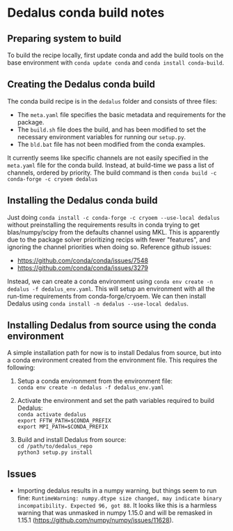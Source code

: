 # Dedalus conda build notes

## Preparing system to build

To build the recipe locally, first update conda and add the build tools on the base environment with `conda update conda` and `conda install conda-build`.

## Creating the Dedalus conda build

The conda build recipe is in the `dedalus` folder and consists of three files:

* The `meta.yaml` file specifies the basic metadata and requirements for the package.
* The `build.sh` file does the build, and has been modified to set the necessary environment variables for running our `setup.py`.
* The `bld.bat` file has not been modified from the conda examples.

It currently seems like specific channels are not easily specified in the `meta.yaml` file for the conda build.
Instead, at build-time we pass a list of channels, ordered by priority.
The build command is then `conda build -c conda-forge -c cryoem dedalus`

## Installing the Dedalus conda build

Just doing `conda install -c conda-forge -c cryoem --use-local dedalus` without preinstalling the requirements results in conda trying to get blas/numpy/scipy from the defaults channel using MKL.
This is apparently due to the package solver prioritizing recips with fewer "features", and ignoring the channel priorities when doing so.
Reference github issues:

* https://github.com/conda/conda/issues/7548
* https://github.com/conda/conda/issues/3279

Instead, we can create a conda environment using `conda env create -n dedalus -f dedalus_env.yaml`.
This will setup an environment with all the run-time requirements from conda-forge/cryoem.
We can then install Dedalus using `conda install -n dedalus --use-local dedalus`.

## Installing Dedalus from source using the conda environment

A simple installation path for now is to install Dedalus from source, but into a conda environment created from the environment file.
This requires the following:

1. Setup a conda environment from the environment file:\
   `conda env create -n dedalus -f dedalus_env.yaml`

2. Activate the environment and set the path variables required to build Dedalus:\
   `conda activate dedalus`\
   `export FFTW_PATH=$CONDA_PREFIX`\
   `export MPI_PATH=$CONDA_PREFIX`

3. Build and install Dedalus from source:\
   `cd /path/to/dedalus_repo`\
   `python3 setup.py install`

## Issues

* Importing dedalus results in a numpy warning, but things seem to run fine:
`RuntimeWarning: numpy.dtype size changed, may indicate binary incompatibility. Expected 96, got 88`.
It looks like this is a harmless warning that was unmasked in numpy 1.15.0 and will be remasked in 1.15.1 (https://github.com/numpy/numpy/issues/11628).
